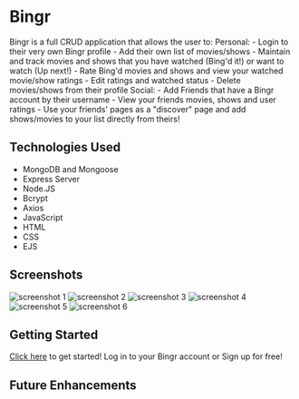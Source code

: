 # Bingr

Bingr is a full CRUD application that allows the user to:
Personal:
    - Login to their very own Bingr profile
    - Add their own list of movies/shows
        - Maintain and track movies and shows that you have watched (Bing'd it!) or want to watch (Up next!)
    - Rate Bing'd movies and shows and view your watched movie/show ratings
    - Edit ratings and watched status
    - Delete movies/shows from their profile
Social:
    - Add Friends that have a Bingr account by their username
    - View your friends movies, shows and user ratings
    - Use your friends' pages as a "discover" page and add shows/movies to your list directly from theirs!

## Technologies Used

- MongoDB and Mongoose
- Express Server
- Node.JS
- Bcrypt
- Axios
- JavaScript
- HTML
- CSS
- EJS

## Screenshots

![screenshot 1](https://i.imgur.com/JZFXg6k.png) <!--- Screenshot of the Landing Page -->
![screenshot 2](https://i.imgur.com/q2LbxBf.png) <!--- Screenshot of the Sign Up Page -->
![screenshot 3](https://i.imgur.com/idoptjx.png) <!--- Screenshot of the Dashboard Page -->
![screenshot 4](https://i.imgur.com/IGwNPq0.png) <!--- Screenshot of the Movie/Show Index Page -->
![screenshot 5](https://i.imgur.com/rlSNnZa.png) <!--- Screenshot of the Movie/Show Show Page -->
![screenshot 6](https://i.imgur.com/g5y9GLr.png) <!--- Screenshot of the Movie/Show Ratings Page -->

## Getting Started 
[Click here](https://bingr-app.herokuapp.com/) to get started! Log in to your Bingr account or Sign up for free! 

## Future Enhancements 